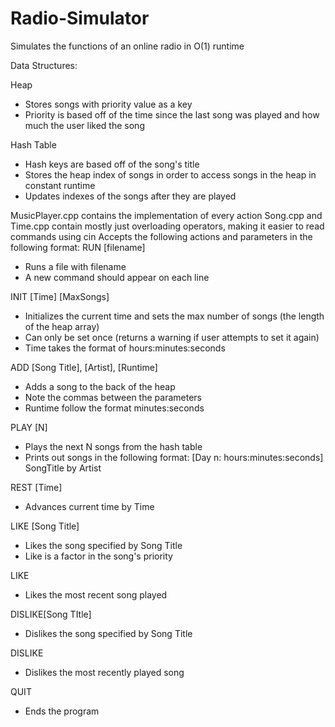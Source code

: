 # Radio-Simulator
Simulates the functions of an online radio in O(1) runtime

Data Structures:

Heap 
- Stores songs with priority value as a key
- Priority is based off of the time since the last song was played and how much the user liked the song

Hash Table 
- Hash keys are based off of the song's title
- Stores the heap index of songs in order to access songs in the heap in constant runtime
- Updates indexes of the songs after they are played

MusicPlayer.cpp contains the implementation of every action
Song.cpp and Time.cpp contain mostly just overloading operators, making it easier to read commands using cin
Accepts the following actions and parameters in the following format:
RUN [filename]            
- Runs a file with filename
- A new command should appear on each line

INIT [Time] [MaxSongs]
- Initializes the current time and sets the max number of songs (the length of the heap array)
- Can only be set once (returns a warning if user attempts to set it again)
- Time takes the format of hours:minutes:seconds

ADD [Song Title], [Artist], [Runtime]
- Adds a song to the back of the heap
- Note the commas between the parameters
- Runtime follow the format minutes:seconds

PLAY [N]
- Plays the next N songs from the hash table
- Prints out songs in the following format: [Day n: hours:minutes:seconds] SongTitle by Artist

REST [Time]
- Advances current time by Time

LIKE [Song Title]
- Likes the song specified by Song Title
- Like is a factor in the song's priority

LIKE
- Likes the most recent song played

DISLIKE[Song TItle]
- Dislikes the song specified by Song Title

DISLIKE
- Dislikes the most recently played song

QUIT
- Ends the program
